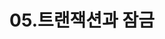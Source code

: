 ---
title: 05.트랜잭션과 잠금
aliases: 
tags: 
created: 2024-12-18T02:53:00+09:00
modified: 2024-12-18T02:53:00+09:00

---